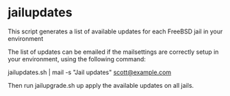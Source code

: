 # jailupdates
This script generates a list of available updates for each FreeBSD jail in your environment

The list of updates can be emailed if the mailsettings are correctly setup in your environment,
 using the following command:
 
 jailupdates.sh | mail -s "Jail updates" scott@example.com

Then run jailupgrade.sh up apply the available updates on all jails.

